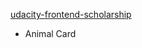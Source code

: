 <a href="https://rachitgupta008.github.io/udacity-frontend-scholarship/"> udacity-frontend-scholarship </a>
<ul>
<li><a href="https://rachitgupta008.github.io/udacity-frontend-scholarship/animal/card.html"></a>Animal Card</li>
</ul>
